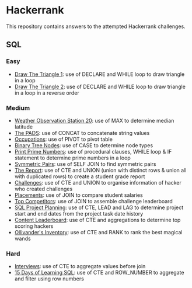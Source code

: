 # Hackerrank
This repository contains answers to the attempted Hackerrank challenges.

## SQL
### Easy
- [Draw The Triangle 1](https://github.com/TravisH0301/hackerrank/blob/main/SQL/Easy/Draw%20The%20Triangle%201.md): use of DECLARE and WHILE loop to draw triangle in a loop
- [Draw The Triangle 2](https://github.com/TravisH0301/hackerrank/blob/main/SQL/Easy/Draw%20The%20Triangle%202.md): use of DECLARE and WHILE loop to draw triangle in a loop in a reverse order


### Medium
- [Weather Observation Station 20](https://github.com/TravisH0301/hackerrank/blob/main/SQL/Medium/Weather%20Observation%20Station%2020.md): use of MAX to determine median latitude 
- [The PADS](https://github.com/TravisH0301/hackerrank/blob/main/SQL/Medium/The%20PADS.md): use of CONCAT to concatenate string values
- [Occupations](https://github.com/TravisH0301/hackerrank/blob/main/SQL/Medium/Occupations.md): use of PIVOT to pivot table
- [Binary Tree Nodes](https://github.com/TravisH0301/hackerrank/blob/main/SQL/Medium/Binary%20Tree%20Nodes.md): use of CASE to determine node types
- [Print Prime Numbers](https://github.com/TravisH0301/hackerrank/blob/main/SQL/Medium/Print%20Prime%20Numbers.md): use of procedural clauses, WHILE loop & IF statement to determine prime numbers in a loop
- [Symmetric Pairs](https://github.com/TravisH0301/hackerrank/blob/main/SQL/Medium/Symmetric%20Paris.md): use of SELF JOIN to find symmetric pairs
- [The Report](https://github.com/TravisH0301/hackerrank/blob/main/SQL/Easy/The%20Report.md): use of CTE and UNION (union with distinct rows & union all with duplicated rows) to create a student grade report
- [Challenges](https://github.com/TravisH0301/hackerrank/blob/main/SQL/Medium/Challenges.md): use of CTE and UNION to organise information of hacker who created challenges
- [Placements](https://github.com/TravisH0301/hackerrank/blob/main/SQL/Medium/Placements.md): use of JOIN to compare student salaries
- [Top Competitors](https://github.com/TravisH0301/hackerrank/blob/main/SQL/Medium/Top%20Competitors.md): use of JOIN to assemble challenge leaderboard
- [SQL Project Planning](https://github.com/TravisH0301/hackerrank/blob/main/SQL/Medium/SQL%20Project%20Planning.md): use of CTE, LEAD and LAG to determine project start and end dates from the project task date history
- [Content Leaderboard](https://github.com/TravisH0301/hackerrank/blob/main/SQL/Medium/Content%20Leaderboard.md): use of CTE and aggregations to determine top scoring hackers
- [Ollivander's Inventory](https://github.com/TravisH0301/hackerrank/blob/main/SQL/Medium/Ollivander's%20Inventory.md): use of CTE and RANK to rank the best magical wands

### Hard
- [Interviews](https://github.com/TravisH0301/hackerrank/blob/main/SQL/Hard/Interviews.md): use of CTE to aggregate values before join
- [15 Days of Learning SQL](https://github.com/TravisH0301/hackerrank/blob/main/SQL/Hard/15%20Days%20of%20Learning%20SQL.md): use of CTE and ROW_NUMBER to aggregate and filter using row numbers


